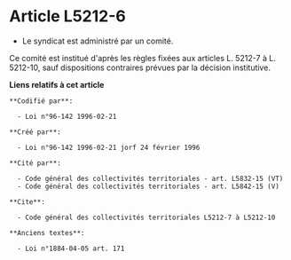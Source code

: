 # Article L5212-6

- Le syndicat est administré par un comité.

Ce comité est institué d'après les règles fixées aux articles L. 5212-7 à L. 5212-10, sauf dispositions contraires prévues
par la décision institutive.

**Liens relatifs à cet article**

	**Codifié par**:

	  - Loi n°96-142 1996-02-21

	**Créé par**:

	  - Loi n°96-142 1996-02-21 jorf 24 février 1996

	**Cité par**:

	  - Code général des collectivités territoriales - art. L5832-15 (VT)
	  - Code général des collectivités territoriales - art. L5842-15 (V)

	**Cite**:

	  - Code général des collectivités territoriales L5212-7 à L5212-10

	**Anciens textes**:

	  - Loi n°1884-04-05 art. 171
